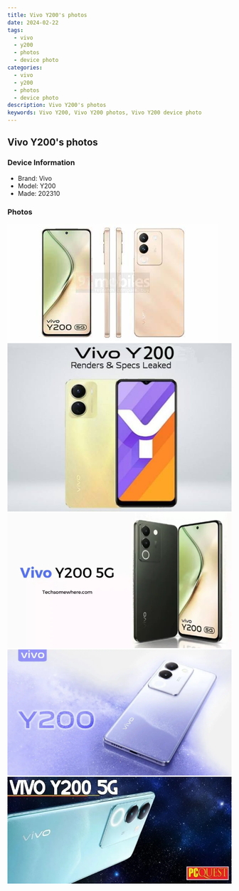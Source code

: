 ```yaml
---
title: Vivo Y200's photos
date: 2024-02-22
tags: 
  - vivo
  - y200
  - photos
  - device photo
categories: 
  - vivo
  - y200
  - photos
  - device photo
description: Vivo Y200's photos
keywords: Vivo Y200, Vivo Y200 photos, Vivo Y200 device photo
---
```


## Vivo Y200's photos

### Device Information

- Brand: Vivo
- Model: Y200
- Made: 202310

### Photos

![/images/best-assets/devices/vivo/vivo-y200/1.jpg](/images/best-assets/devices/vivo/vivo-y200/1.jpg)
![/images/best-assets/devices/vivo/vivo-y200/2.jpg](/images/best-assets/devices/vivo/vivo-y200/2.jpg)
![/images/best-assets/devices/vivo/vivo-y200/3.jpg](/images/best-assets/devices/vivo/vivo-y200/3.jpg)
![/images/best-assets/devices/vivo/vivo-y200/4.jpg](/images/best-assets/devices/vivo/vivo-y200/4.jpg)
![/images/best-assets/devices/vivo/vivo-y200/5.jpg](/images/best-assets/devices/vivo/vivo-y200/5.jpg)
